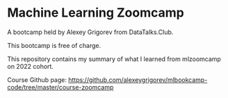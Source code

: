 # Machine Learning Zoomcamp
A bootcamp held by Alexey Grigorev from DataTalks.Club. 

This bootcamp is free of charge.

This repository contains my summary of what I learned from mlzoomcamp on 2022 cohort.

Course Github page: https://github.com/alexeygrigorev/mlbookcamp-code/tree/master/course-zoomcamp
